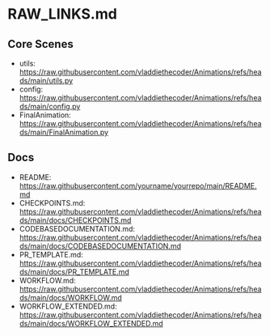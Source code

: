 # RAW_LINKS.md

## Core Scenes
- utils: https://raw.githubusercontent.com/vladdiethecoder/Animations/refs/heads/main/utils.py
- config: https://raw.githubusercontent.com/vladdiethecoder/Animations/refs/heads/main/config.py
- FinalAnimation: https://raw.githubusercontent.com/vladdiethecoder/Animations/refs/heads/main/FinalAnimation.py

## Docs
- README: https://raw.githubusercontent.com/yourname/yourrepo/main/README.md
- CHECKPOINTS.md: https://raw.githubusercontent.com/vladdiethecoder/Animations/refs/heads/main/docs/CHECKPOINTS.md
- CODEBASEDOCUMENTATION.md: https://raw.githubusercontent.com/vladdiethecoder/Animations/refs/heads/main/docs/CODEBASEDOCUMENTATION.md
- PR_TEMPLATE.md: https://raw.githubusercontent.com/vladdiethecoder/Animations/refs/heads/main/docs/PR_TEMPLATE.md
- WORKFLOW.md: https://raw.githubusercontent.com/vladdiethecoder/Animations/refs/heads/main/docs/WORKFLOW.md
- WORKFLOW_EXTENDED.md: https://raw.githubusercontent.com/vladdiethecoder/Animations/refs/heads/main/docs/WORKFLOW_EXTENDED.md